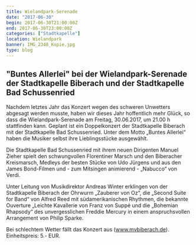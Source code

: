 ```yaml
---
title: Wielandpark-Serenade
date: "2017-06-30"
begin: 2017-06-30T21:00:00Z
end: 2017-06-30T23:00:00Z
categories: ["Stadtkapelle"]
location: Wielandpark
banner: IMG_2348_Kopie.jpg
type: blog
---
```

## "Buntes Allerlei" bei der Wielandpark-Serenade der Stadtkapelle Biberach und der Stadtkapelle Bad Schussenried

Nachdem letztes Jahr das Konzert wegen des schweren Unwetters abgesagt werden musste, haben wir dieses Jahr hoffentlich mehr Glück, so dass die Wielandpark-Serenade am Freitag, 30.06.2017, um 21.00 h stattfinden kann. Geplant ist ein Doppelkonzert der Stadtkapelle Biberach mit der Stadtkapelle Bad Schussenried. Unter dem Motto „Buntes Allerlei“ haben die Musiker selbst ihre Lieblingsstücke ausgewählt.

Die Stadtkapelle Bad Schussenried mit ihrem neuen Dirigenten Manuel Zieher spielt den schwungvollen Florentiner Marsch und den Biberacher Kreismarsch, Medleys der besten Stücke von Udo Jürgens und aus den James Bond-Filmen und - zum Mitsingen animierend - „Nabucco“ von Verdi.

Unter Leitung von Musikdirektor Andreas Winter erklingen von der Stadtkapelle Biberach der Ohrwurm „Zauberer von Oz“, die „Second Suite for Band“ von Alfred Reed mit südamerikanischen Rhythmen, die bekannte Ouverture „Leichte Kavallerie von Franz von Suppé und die „Bohemian Rhapsody“ des unvergesslichen Freddie Mercury in einem anspruchsvollen Arrangement von Philip Sparke.

Bei schlechtem Wetter fällt das Konzert aus (www.mvbiberach.de). Einheitspreis: 5.- EUR.